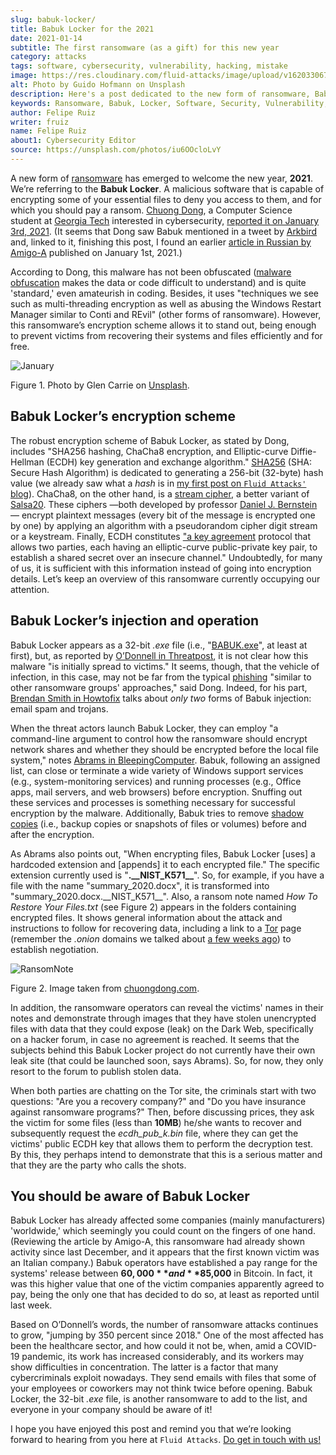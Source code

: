 ```yaml
---
slug: babuk-locker/
title: Babuk Locker for the 2021
date: 2021-01-14
subtitle: The first ransomware (as a gift) for this new year
category: attacks
tags: software, cybersecurity, vulnerability, hacking, mistake
image: https://res.cloudinary.com/fluid-attacks/image/upload/v1620330676/blog/babuk-locker/cover_dy5uwm.webp
alt: Photo by Guido Hofmann on Unsplash
description: Here's a post dedicated to the new form of ransomware, Babuk Locker. I mention its encryption scheme, its injection, operation, and other basic things about it.
keywords: Ransomware, Babuk, Locker, Software, Security, Vulnerability, Hacking, Ethical Hacking, Pentesting
author: Felipe Ruiz
writer: fruiz
name: Felipe Ruiz
about1: Cybersecurity Editor
source: https://unsplash.com/photos/iu6OOcloLvY
---
```


A new form of [ransomware](../ransomware/) has emerged to welcome the
new year, **2021**. We’re referring to the **Babuk Locker**. A malicious
software that is capable of encrypting some of your essential files to
deny you access to them, and for which you should pay a ransom. [Chuong
Dong](http://chuongdong.com), a Computer Science student at [Georgia
Tech](https://www.gatech.edu/) interested in cybersecurity, [reported it
on
January 3rd, 2021](http://chuongdong.com/reverse%20engineering/2021/01/03/BabukRansomware/).
(It seems that Dong saw Babuk mentioned in a tweet by
[Arkbird](https://twitter.com/Arkbird_SOLG) and, linked to it, finishing
this post, I found an earlier [article in Russian by
Amigo-A](https://id-ransomware.blogspot.com/2021/01/babuk-ransomware.html)
published on January 1st, 2021.)

According to Dong, this malware has not been obfuscated ([malware
obfuscation](https://securityboulevard.com/2020/02/what-is-malware-obfuscation/)
makes the data or code difficult to understand) and is quite 'standard,'
even amateurish in coding. Besides, it uses "techniques we see such as
multi-threading encryption as well as abusing the Windows Restart
Manager similar to Conti and REvil" (other forms of ransomware).
However, this ransomware’s encryption scheme allows it to stand out,
being enough to prevent victims from recovering their systems and files
efficiently and for free.

<div class="imgblock">

![January](https://res.cloudinary.com/fluid-attacks/image/upload/v1620330673/blog/babuk-locker/january_x6we4g.webp)

<div class="title">

Figure 1. Photo by Glen Carrie on [Unsplash](https://unsplash.com/photos/TGeFx4x4NHU).

</div>

</div>

## Babuk Locker’s encryption scheme

The robust encryption scheme of Babuk Locker, as stated by Dong,
includes "SHA256 hashing, ChaCha8 encryption, and Elliptic-curve
Diffie-Hellman (ECDH) key generation and exchange algorithm."
[SHA256](https://xorbin.com/tools/sha256-hash-calculator) (SHA: Secure
Hash Algorithm) is dedicated to generating a 256-bit (32-byte) hash
value (we already saw what a *hash* is in [my first post on `Fluid
Attacks'` blog](../pass-cracking/)). ChaCha8, on the other hand, is a
[stream cipher](https://en.wikipedia.org/wiki/Stream_cipher), a better
variant of [Salsa20](https://en.wikipedia.org/wiki/Salsa20). These
ciphers —both developed by professor [Daniel J.
Bernstein](https://en.wikipedia.org/wiki/Daniel_J._Bernstein)— encrypt
plaintext messages (every bit of the message is encrypted one by one) by
applying an algorithm with a pseudorandom cipher digit stream or a
keystream. Finally, ECDH constitutes ["a key
agreement](https://en.wikipedia.org/wiki/Elliptic-curve_Diffie%E2%80%93Hellman)
protocol that allows two parties, each having an elliptic-curve
public-private key pair, to establish a shared secret over an insecure
channel." Undoubtedly, for many of us, it is sufficient with this
information instead of going into encryption details. Let’s keep an
overview of this ransomware currently occupying our attention.

## Babuk Locker’s injection and operation

Babuk Locker appears as a 32-bit *.exe* file (i.e.,
"[BABUK.exe](https://id-ransomware.blogspot.com/2021/01/babuk-ransomware.html)",
at least at first), but, as reported by [O’Donnell in
Threatpost](https://threatpost.com/ransomware-babuk-locker-large-corporations/162836/),
it is not clear how this malware "is initially spread to victims." It
seems, though, that the vehicle of infection, in this case, may not be
far from the typical [phishing](../phishing/) "similar to other
ransomware groups' approaches," said Dong. Indeed, for his part,
[Brendan Smith in Howtofix](https://howtofix.guide/babuk-locker/) talks
about *only two* forms of Babuk injection: email spam and trojans.

When the threat actors launch Babuk Locker, they can employ "a
command-line argument to control how the ransomware should encrypt
network shares and whether they should be encrypted before the local
file system," notes [Abrams in
BleepingComputer](https://www.bleepingcomputer.com/news/security/babuk-locker-is-the-first-new-enterprise-ransomware-of-2021/).
Babuk, following an assigned list, can close or terminate a wide variety
of Windows support services (e.g., system-monitoring services) and
running processes (e.g., Office apps, mail servers, and web browsers)
before encryption. Snuffing out these services and processes is
something necessary for successful encryption by the malware.
Additionally, Babuk tries to remove [shadow
copies](https://en.wikipedia.org/wiki/Shadow_Copy) (i.e., backup copies
or snapshots of files or volumes) before and after the encryption.

As Abrams also points out, "When encrypting files, Babuk Locker \[uses\]
a hardcoded extension and \[appends\] it to each encrypted file." The
specific extension currently used is "**.\_\_NIST\_K571\_\_**". So, for
example, if you have a file with the name "summary\_2020.docx", it is
transformed into "summary\_2020.docx.\_\_NIST\_K571\_\_". Also, a ransom
note named *How To Restore Your Files.txt* (see Figure 2) appears in the
folders containing encrypted files. It shows general information about
the attack and instructions to follow for recovering data, including a
link to a [Tor](https://www.torproject.org/) page (remember the *.onion*
domains we talked about [a few weeks ago](../dark-web/)) to establish
negotiation.

<div class="imgblock">

![RansomNote](https://res.cloudinary.com/fluid-attacks/image/upload/v1620330670/blog/babuk-locker/ransomnote_cinngo.webp)

<div class="title">

Figure 2. Image taken from [chuongdong.com](http://chuongdong.com/uploads/RansomNote.PNG).

</div>

</div>

In addition, the ransomware operators can reveal the victims' names in
their notes and demonstrate through images that they have stolen
unencrypted files with data that they could expose (leak) on the Dark
Web, specifically on a hacker forum, in case no agreement is reached. It
seems that the subjects behind this Babuk Locker project do not
currently have their own leak site (that could be launched soon, says
Abrams). So, for now, they only resort to the forum to publish stolen
data.

When both parties are chatting on the Tor site, the criminals start with
two questions: "Are you a recovery company?" and "Do you have insurance
against ransomware programs?" Then, before discussing prices, they ask
the victim for some files (less than **10MB**) he/she wants to recover
and subsequently request the *ecdh\_pub\_k.bin* file, where they can get
the victims' public ECDH key that allows them to perform the decryption
test. By this, they perhaps intend to demonstrate that this is a serious
matter and that they are the party who calls the shots.

## You should be aware of Babuk Locker

Babuk Locker has already affected some companies (mainly manufacturers)
'worldwide,' which seemingly you could count on the fingers of one hand.
(Reviewing the article by Amigo-A, this ransomware had already shown
activity since last December, and it appears that the first known victim
was an Italian company.) Babuk operators have established a pay range
for the systems' release between **$60,000** and **$85,000** in Bitcoin.
In fact, it was this higher value that one of the victim companies
apparently agreed to pay, being the only one that has decided to do so,
at least as reported until last week.

Based on O’Donnell’s words, the number of ransomware attacks continues
to grow, "jumping by 350 percent since 2018." One of the most affected
has been the healthcare sector, and how could it not be, when, amid a
COVID-19 pandemic, its work has increased considerably, and its workers
may show difficulties in concentration. The latter is a factor that many
cybercriminals exploit nowadays. They send emails with files that some
of your employees or coworkers may not think twice before opening. Babuk
Locker, the 32-bit *.exe* file, is another ransomware to add to the
list, and everyone in your company should be aware of it\!

I hope you have enjoyed this post and remind you that we’re looking
forward to hearing from you here at `Fluid Attacks`. [Do get in touch
with us\!](../../contact-us/)
